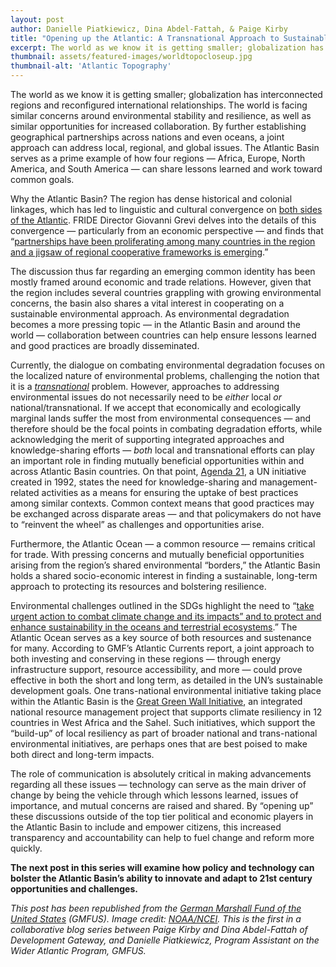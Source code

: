 ```yaml
---
layout: post
author: Danielle Piatkiewicz, Dina Abdel-Fattah, & Paige Kirby
title: "Opening up the Atlantic: A Transnational Approach to Sustainable Development?"
excerpt: The world as we know it is getting smaller; globalization has interconnected regions and reconfigured international relationships. The world is facing similar concerns around environmental stability and resilience, as well as similar opportunities for increased collaboration.
thumbnail: assets/featured-images/worldtopocloseup.jpg
thumbnail-alt: 'Atlantic Topography'
---
```


The world as we know it is getting smaller; globalization has interconnected regions and reconfigured international relationships. The world is facing similar concerns around environmental stability and resilience, as well as similar opportunities for increased collaboration. By further establishing geographical partnerships across nations and even oceans, a joint approach can address local, regional, and global issues. The Atlantic Basin serves as a prime example of how four regions — Africa, Europe, North America, and South America — can share lessons learned and work toward common goals.

Why the Atlantic Basin? The region has dense historical and colonial linkages, which has led to linguistic and cultural convergence on [both sides of the Atlantic](http://atlanticsentinel.com/2015/05/the-return-of-the-atlantic/). FRIDE Director Giovanni Grevi delves into the details of this convergence — particularly from an economic perspective — and finds that “[partnerships have been proliferating among many countries in the region and a jigsaw of regional cooperative frameworks is emerging](http://www.eurasiareview.com/24052015-the-atlantic-basin-an-eclectic-but-converging-region-analysis/).”

The discussion thus far regarding an emerging common identity has been mostly framed around economic and trade relations. However, given that the region includes several countries grappling with growing environmental concerns, the basin also shares a vital interest in cooperating on a sustainable environmental approach. As environmental degradation becomes a more pressing topic — in the Atlantic Basin and around the world — collaboration between countries can help ensure lessons learned and good practices are broadly disseminated.

Currently, the dialogue on combating environmental degradation focuses on the localized nature of environmental problems, challenging the notion that it is a *[transnational](http://www.ifad.org/events/past/hunger/envir.html)* problem. However, approaches to addressing environmental issues do not necessarily need to be *either* local *or* national/transnational. If we accept that economically and ecologically marginal lands suffer the most from environmental consequences — and therefore should be the focal points in combating degradation efforts, while acknowledging the merit of supporting integrated approaches and knowledge-sharing efforts — *both* local and transnational efforts can play an important role in finding mutually beneficial opportunities within and across Atlantic Basin countries. On that point, [Agenda 21](https://sustainabledevelopment.un.org/content/documents/Agenda21.pdf), a UN initiative created in 1992, states the need for knowledge-sharing and management-related activities as a means for ensuring the uptake of best practices among similar contexts. Common context means that good practices may be exchanged across disparate areas — and that policymakers do not have to “reinvent the wheel” as challenges and opportunities arise.

Furthermore, the Atlantic Ocean — a common resource — remains critical for trade. With pressing concerns and mutually beneficial opportunities arising from the region’s shared environmental “borders,” the Atlantic Basin holds a shared socio-economic interest in finding a sustainable, long-term approach to protecting its resources and bolstering resilience.

Environmental challenges outlined in the SDGs highlight the need to “[take urgent action to combat climate change and its impacts” and to protect and enhance sustainability in the oceans and terrestrial ecosystems](https://sustainabledevelopment.un.org/content/documents/1579SDGs%20Proposal.pdf).” The Atlantic Ocean serves as a key source of both resources and sustenance for many. According to GMF’s Atlantic Currents report, a joint approach to both investing and conserving in these regions — through energy infrastructure support, resource accessibility, and more — could prove effective in both the short and long term, as detailed in the UN’s sustainable development goals. One trans-national environmental initiative taking place within the Atlantic Basin is the [Great Green Wall Initiative](https://www.thegef.org/gef/greenline/september-2011/terrafrica-partnership-sustainable-land-and-water-management-sub-saharan-co), an integrated national resource management project that supports climate resiliency in 12 countries in West Africa and the Sahel. Such initiatives, which support the “build-up” of local resiliency as part of broader national and trans-national environmental initiatives, are perhaps ones that are best poised to make both direct and long-term impacts.

The role of communication is absolutely critical in making advancements regarding all these issues — technology can serve as the main driver of change by being the vehicle through which lessons learned, issues of importance, and mutual concerns are raised and shared. By “opening up” these discussions outside of the top tier political and economic players in the Atlantic Basin to include and empower citizens, this increased transparency and accountability can help to fuel change and reform more quickly.

**The next post in this series will examine how policy and technology can bolster the Atlantic Basin’s ability to innovate and adapt to 21st century opportunities and challenges.** 

*This post has been republished from the [German Marshall Fund of the United States](http://www.gmfus.org/blog/2015/06/05/opening-atlantic-transnational-approach-sustainable-development) (GMFUS). Image credit: [NOAA/NCEI](http://www.ngdc.noaa.gov/mgg/image/globalimages.html). This is the first in a collaborative blog series between Paige Kirby and Dina Abdel-Fattah of Development Gateway, and Danielle Piatkiewicz, Program Assistant on the Wider Atlantic Program, GMFUS.*
